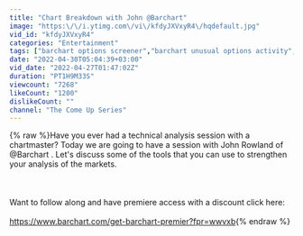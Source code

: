 ```yaml
---
title: "Chart Breakdown with John @Barchart"
image: "https:\/\/i.ytimg.com\/vi\/kfdyJXVxyR4\/hqdefault.jpg"
vid_id: "kfdyJXVxyR4"
categories: "Entertainment"
tags: ["barchart options screener","barchart unusual options activity","barchart screener"]
date: "2022-04-30T05:04:39+03:00"
vid_date: "2022-04-27T01:47:02Z"
duration: "PT1H9M33S"
viewcount: "7268"
likeCount: "1200"
dislikeCount: ""
channel: "The Come Up Series"
---
```

{% raw %}Have you ever had a technical analysis session with a chartmaster? Today we are going to have a session with John Rowland of @Barchart . Let's discuss some of the tools that you can use to strengthen your analysis of the markets.<br /><br /><br /><br />Want to follow along and have premiere access with a discount click here:<br /><br /><a rel="nofollow" target="blank" href="https://www.barchart.com/get-barchart-premier?fpr=wwvxb">https://www.barchart.com/get-barchart-premier?fpr=wwvxb</a>{% endraw %}
